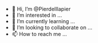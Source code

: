 - 👋 Hi, I’m @Pierdelllapier
- 👀 I’m interested in ...
- 🌱 I’m currently learning ...
- 💞️ I’m looking to collaborate on ...
- 📫 How to reach me ...

<!---
Pierdelllapier/Pierdelllapier is a ✨ special ✨ repository because its `README.md` (this file) appears on your GitHub profile.
You can click the Preview link to take a look at your changes.
--->
